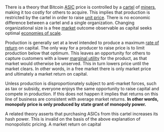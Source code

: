 There is a theory that Bitcoin [ASIC](https://en.wikipedia.org/wiki/Application-specific_integrated_circuit) price is controlled by a [cartel](https://mises.org/library/man-economy-and-state-power-and-market/html/p/1059) of [miners](Glossary#miner), making it too costly for others to acquire. This implies that production is restricted by the cartel in order to raise [unit price](https://en.wikipedia.org/wiki/Unit_price). There is no economic difference between a cartel and a single organization. Changing organizational size is a free [market](Glossary#market) outcome observable as capital seeks optimal [economies of scale](https://en.wikipedia.org/wiki/Economies_of_scale).

Production is generally set at a level intended to produce a maximum [rate of return](https://en.wikipedia.org/wiki/Rate_of_return) on capital. The only way for a producer to raise price is to limit production below that optimum. This leaves an opportunity for others to capture customers with a lower [marginal utility](https://en.wikipedia.org/wiki/Marginal_utility) for the product, as that market would otherwise be unserved. This in turn lowers price until the market clears. In other words, in a free market there is only market price and ultimately a market return on capital.

Unless production is disproportionately subject to anti-market forces, such as tax or subsidy, everyone enjoys the same opportunity to raise capital and compete in production. If this does not happen it implies that returns on this line of business are consistent with average market returns. **In other words, monopoly price is only produced by state grant of monopoly power.**

A related theory asserts that purchasing ASICs from this cartel increases its hash power. This is invalid on the basis of the above explanation of monopolistic pricing. A market return on capital 

